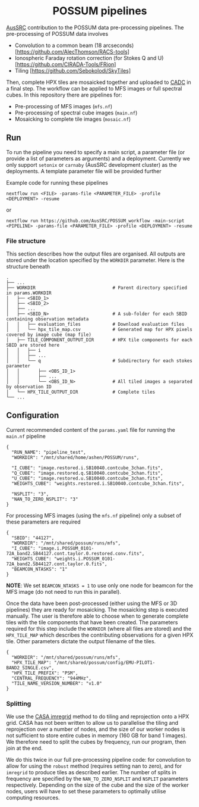 <h1 align="center"><a>POSSUM pipelines</a></h1>

[AusSRC](https://aussrc.org) contribution to the POSSUM data pre-processing pipelines. The pre-processing of POSSUM data involves

* Convolution to a common beam (18 arcseconds) [https://github.com/AlecThomson/RACS-tools]
* Ionospheric Faraday rotation correction (for Stokes Q and U) [https://github.com/CIRADA-Tools/FRion]
* Tiling [https://github.com/Sebokolodi/SkyTiles]

Then, complete HPX tiles are mosaicked together and uploaded to [CADC](https://www.cadc-ccda.hia-iha.nrc-cnrc.gc.ca/en/) in a final step. The workflow can be applied to MFS images or full spectral cubes. In this repository there are pipelines for:

* Pre-processing of MFS images (`mfs.nf`)
* Pre-processing of spectral cube images (`main.nf`)
* Mosaicking to complete tile images (`mosaic.nf`)

## Run

To run the pipeline you need to specify a main script, a parameter file (or provide a list of parameters as arguments) and a deployment. Currently we only support `setonix` or `carnaby` (AusSRC development cluster) as the deployments. A template parameter file will be provided further

Example code for running these pipelines

```
nextflow run <FILE> -params-file <PARAMETER_FILE> -profile <DEPLOYMENT> -resume
```

or

```
nextflow run https://github.com/AusSRC/POSSUM_workflow -main-script <PIPELINE> -params-file <PARAMETER_FILE> -profile <DEPLOYMENT> -resume
```

### File structure

This section describes how the output files are organised. All outputs are stored under the location specified by the `WORKDIR` parameter. Here is the structure beneath

```
.
├── ...
├── WORKDIR                             # Parent directory specified in params.WORKDIR
│   ├── <SBID_1>
│   ├── <SBID_2>
│   ├── ...
│   ├── <SBID_N>                        # A sub-folder for each SBID containing observation metadata
│   │   ├── evaluation_files            # Download evaluation files
│   │   └── hpx_tile_map.csv            # Generated map for HPX pixels covered by image cube (map file)
│   ├── TILE_COMPONENT_OUTPUT_DIR       # HPX tile components for each SBID are stored here
│   │   ├── i
│   │   ├── ...
│   │   └── q                           # Subdirectory for each stokes parameter
│   │       ├── <OBS_ID_1>
│   │       ├── ...
│   │       └── <OBS_ID_N>              # All tiled images a separated by observation ID
│   └── HPX_TILE_OUTPUT_DIR             # Complete tiles
└── ...
```

## Configuration

Current recommended content of the `params.yaml` file for running the `main.nf` pipeline

```
{
  "RUN_NAME": "pipeline_test",
  "WORKDIR": "/mnt/shared/home/ashen/POSSUM/runs",

  "I_CUBE": "image.restored.i.SB10040.contcube_3chan.fits",
  "Q_CUBE": "image.restored.q.SB10040.contcube_3chan.fits",
  "U_CUBE": "image.restored.u.SB10040.contcube_3chan.fits",
  "WEIGHTS_CUBE": "weights.restored.i.SB10040.contcube_3chan.fits",

  "NSPLIT": "3",
  "NAN_TO_ZERO_NSPLIT": "3"
}
```

For processing MFS images (using the `mfs.nf` pipeline) only a subset of these parameters are required

```
{
  "SBID": "44127",
  "WORKDIR": "/mnt/shared/possum/runs/mfs",
  "I_CUBE": "image.i.POSSUM_0101-72A_band2.SB44127.cont.taylor.0.restored.conv.fits",
  "WEIGHTS_CUBE": "weights.i.POSSUM_0101-72A_band2.SB44127.cont.taylor.0.fits",
  "BEAMCON_NTASKS": "1"
}
```

**NOTE**: We set `BEAMCON_NTASKS = 1` to use only one node for beamcon for the MFS image (do not need to run this in parallel).

Once the data have been post-processed (either using the MFS or 3D pipelines) they are ready for mosaicking. The mosaicking step is executed manually. The user is therefore able to choose when to generate complete tiles with the tile components that have been created. The parameters required for this step include the `WORKDIR` (where all files are stored) and the `HPX_TILE_MAP` which describes the contributing observations for a given HPX tile. Other parameters dictate the output filename of the tiles.

```
{
  "WORKDIR": "/mnt/shared/possum/runs/mfs",
  "HPX_TILE_MAP": "/mnt/shared/possum/config/EMU-PILOT1-BAND2_SINGLE.csv",
  "HPX_TILE_PREFIX": "PSM",
  "CENTRAL_FREQUENCY": "944MHz",
  "TILE_NAME_VERSION_NUMBER": "v1.0"
}
```

### Splitting

We use the [CASA imregrid](https://casadocs.readthedocs.io/en/v6.2.0/_modules/casatasks/analysis/imregrid.html) method to do tiling and reprojection onto a HPX grid. CASA has not been written to allow us to parallelise the tiling and reprojection over a number of nodes, and the size of our worker nodes is not sufficient to store entire cubes in memory (160 GB for band 1 images). We therefore need to split the cubes by frequency, run our program, then join at the end.

We do this twice in our full pre-processing pipeline code: for convolution to allow for using the `robust` method (requires setting nan to zero), and for `imregrid` to produce tiles as described earlier. The number of splits in frequency are specified by the `NAN_TO_ZERO_NSPLIT` and `NSPLIT` parameters respectively. Depending on the size of the cube and the size of the worker nodes, users will have to set these parameters to optimally utilise computing resources.


